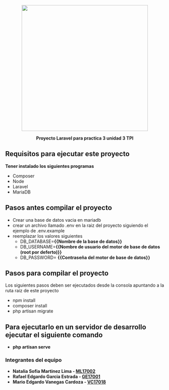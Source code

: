 <p align="center"><img src="https://raw.githubusercontent.com/laravel/art/master/logo-lockup/5%20SVG/2%20CMYK/1%20Full%20Color/laravel-logolockup-cmyk-red.svg" width="400"></p>

<p align="center">
<b>Proyecto Laravel para practica 3 unidad 3 TPI</b>
</p>

## Requisitos para ejecutar este proyecto
**Tener instalado los siguientes programas**

- Composer
- Node
- Laravel
- MariaDB

## Pasos antes compilar el proyecto
- Crear una base de datos vacia en mariadb
- crear un archivo llamado .env en la raiz del proyecto siguiendo el ejemplo de .env.example
- reemplazar los valores siguientes
	- DB_DATABASE=**{{Nombre de la base de datos}}**
	- DB_USERNAME=**{{Nombre de usuario del motor de base de datos (root por deferto)}}**
	- DB_PASSWORD= **{{Contraseña del motor de base de datos}}**

## Pasos para compilar el proyecto
Los siguientes pasos deben ser ejecutados desde la consola apuntando a la ruta raiz de este proyecto

- npm install
- composer install
- php artisan migrate

## Para ejecutarlo en un servidor de desarrollo ejecutar el siguiente comando

- **php artisan serve**

### Integrantes del equipo

- **Natalia Sofia Martinez Lima - [ML17002](mailto:ml17002@ues.edu.sv)**
- **Rafael Edgardo Garcia Estrada - [GE17001](mailto:ge17001@ues.edu.sv)**
- **Mario Edgardo Vanegas Cardoza - [VC17018](mailto:vc17018@ues.edu.sv)**

